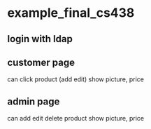# example_final_cs438

## login with ldap

## customer page
can click product (add edit)
show picture, price

## admin page
can add edit delete product
show picture, price

